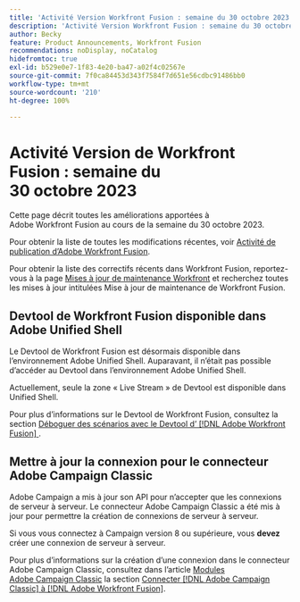 ```yaml
---
title: 'Activité Version Workfront Fusion : semaine du 30 octobre 2023'
description: 'Activité Version Workfront Fusion : semaine du 30 octobre 2023'
author: Becky
feature: Product Announcements, Workfront Fusion
recommendations: noDisplay, noCatalog
hidefromtoc: true
exl-id: b529e0e7-1f83-4e20-ba47-a02f4c02567e
source-git-commit: 7f0ca84453d343f7584f7d651e56cdbc91486bb0
workflow-type: tm+mt
source-wordcount: '210'
ht-degree: 100%

---
```


# Activité Version de Workfront Fusion : semaine du 30 octobre 2023

Cette page décrit toutes les améliorations apportées à Adobe Workfront Fusion au cours de la semaine du 30 octobre 2023.

Pour obtenir la liste de toutes les modifications récentes, voir [Activité de publication d’Adobe Workfront Fusion](../../../product-announcements/product-releases/fusion-release-activity/fusion-release-activity.md).

Pour obtenir la liste des correctifs récents dans Workfront Fusion, reportez-vous à la page [Mises à jour de maintenance Workfront](https://experienceleague.adobe.com/docs/workfront-known-issues/releases/current-updates.html) et recherchez toutes les mises à jour intitulées Mise à jour de maintenance de Workfront Fusion.

## Devtool de Workfront Fusion disponible dans Adobe Unified Shell

Le Devtool de Workfront Fusion est désormais disponible dans l’environnement Adobe Unified Shell. Auparavant, il n’était pas possible d’accéder au Devtool dans l’environnement Adobe Unified Shell.

Actuellement, seule la zone « Live Stream » de Devtool est disponible dans Unified Shell.

Pour plus d’informations sur le Devtool de Workfront Fusion, consultez la section [Déboguer des scénarios avec le Devtool d’ [!DNL Adobe Workfront Fusion] ](/help/quicksilver/workfront-fusion/scenarios/debug-scenarios-with-dev-tool.md).

## Mettre à jour la connexion pour le connecteur Adobe Campaign Classic

Adobe Campaign a mis à jour son API pour n’accepter que les connexions de serveur à serveur. Le connecteur Adobe Campaign Classic a été mis à jour pour permettre la création de connexions de serveur à serveur.

Si vous vous connectez à Campaign version 8 ou supérieure, vous **devez** créer une connexion de serveur à serveur.

Pour plus d’informations sur la création d’une connexion dans le connecteur Adobe Campaign Classic, consultez dans l’article [Modules Adobe Campaign Classic](/help/quicksilver/workfront-fusion/apps-and-their-modules/adobe-campaign-classic-connector.md) la section [Connecter  [!DNL Adobe Campaign Classic]  à  [!DNL Adobe Workfront Fusion]](/help/quicksilver/workfront-fusion/apps-and-their-modules/adobe-campaign-classic-connector.md#connect-adobe-campaign-classic-to-adobe-workfront-fusion).
